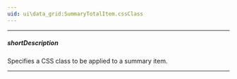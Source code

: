 ```yaml
---
uid: ui\data_grid:SummaryTotalItem.cssClass
---
```

---
##### shortDescription
Specifies a CSS class to be applied to a summary item.

---
<!--
You can change the appearance of summary items using CSS styles. To apply a style to a summary item, implement a &lt;a href="http://www.w3schools.com/cssref/sel_class.asp" target="_blank"&gt;CSS class&lt;/a&gt;, which may contain various &lt;a href="http://www.w3schools.com/cssref/default.asp" target="_blank"&gt;properties&lt;/a&gt;, and assign the name of this class to the **cssClass** property of the summary item.
-->